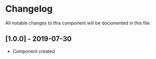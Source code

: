 # Changelog
All notable changes to this component will be documented in this file.

## [1.0.0] - 2019-07-30
- Component created
